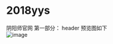 # 2018yys
阴阳师官网
第一部分： header  预览图如下 </br>
![image](https://github.com/Lmao-Pt/2018yys/blob/master/review.png) </br>
